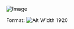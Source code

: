 <!DOCTYPE html>
<html>

  <head>      
    <meta charset="utf-8">
    <meta http-equiv="X-UA-Compatible" content="IE=edge,chrome=1">
    <title> Template </title>
    <meta name="description" content="">
    <meta name="viewport" content="width=device-width">
  </head>    
 
  <body>
  
  ![Image](https://images.unsplash.com/photo-1501780392773-287d506245a5?auto=format&fit=crop&w=1950&q=80&ixid=dW5zcGxhc2guY29tOzs7Ozs%3D)

  Format: ![Alt Width 1920](url)

  <!-- details -->
  
  </body>
</html>
